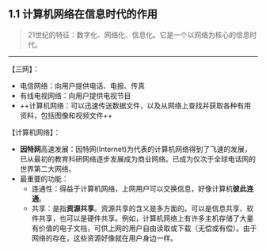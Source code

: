 ## 1.1 计算机网络在信息时代的作用


> 21世纪的特征：数字化、网络化、信息化。它是一个以网络为核心的信息时代。
---

【三网】：
* 电信网络：向用户提供电话、电报、传真
* 有线电视网络：向用户提供电视节目
* ++计算机网络：可以迅速传送数据文件，以及从网络上查找并获取各种有用资料，包括图像和视频文件++

【计算机网络】：
* **因特网**高速发展：因特网(Internet)为代表的计算机网络得到了飞速的发展，已从最初的教育科研网络逐步发展成为商业网络。已成为仅次于全球电话网的世界第二大网络。
* 最重要的功能：
  * 连通性：得益于计算机网络，上网用户可以交换信息，好像计算机**彼此连通**。
  * 共享：是指**资源共享**。资源共享的含义是多方面的。可以是信息共享、软件共享，也可以是硬件共享。例如，计算机网络上有许多主机存储了大量有价值的电子文档，可供上网的用户自由读取或下载（无偿或有偿）。由于网络的存在，这些资源好像就在用户身边一样。
